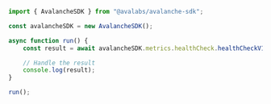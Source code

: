 <!-- Start SDK Example Usage [usage] -->
```typescript
import { AvalancheSDK } from "@avalabs/avalanche-sdk";

const avalancheSDK = new AvalancheSDK();

async function run() {
    const result = await avalancheSDK.metrics.healthCheck.healthCheckV1();

    // Handle the result
    console.log(result);
}

run();

```
<!-- End SDK Example Usage [usage] -->
